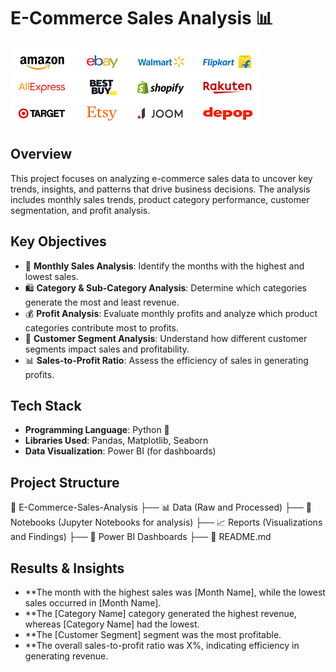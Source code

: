 # E-Commerce Sales Analysis 📊

![Apple Logo](images.png)

## Overview
This project focuses on analyzing e-commerce sales data to uncover key trends, insights, and patterns that drive business decisions. The analysis includes monthly sales trends, product category performance, customer segmentation, and profit analysis.

## Key Objectives
- 📅 **Monthly Sales Analysis**: Identify the months with the highest and lowest sales.
- 🛍️ **Category & Sub-Category Analysis**: Determine which categories generate the most and least revenue.
- 💰 **Profit Analysis**: Evaluate monthly profits and analyze which product categories contribute most to profits.
- 👥 **Customer Segment Analysis**: Understand how different customer segments impact sales and profitability.
- 📊 **Sales-to-Profit Ratio**: Assess the efficiency of sales in generating profits.

## Tech Stack
- **Programming Language**: Python 🐍
- **Libraries Used**: Pandas, Matplotlib, Seaborn
- **Data Visualization**: Power BI (for dashboards)

## Project Structure
📂 E-Commerce-Sales-Analysis ├── 📊 Data (Raw and Processed) ├── 📜 Notebooks (Jupyter Notebooks for analysis) ├── 📈 Reports (Visualizations and Findings) ├── 📂 Power BI Dashboards ├── 📄 README.md

## Results & Insights
- **The month with the highest sales was [Month Name], while the lowest sales occurred in [Month Name].
- **The [Category Name] category generated the highest revenue, whereas [Category Name] had the lowest.
- **The [Customer Segment] segment was the most profitable.
- **The overall sales-to-profit ratio was X%, indicating efficiency in generating revenue.

  
